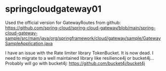 # springcloudgateway01

Used the official version for GatewayRoutes from github:
https://github.com/spring-cloud/spring-cloud-gateway/blob/main/spring-cloud-gateway-sample/src/main/java/org/springframework/cloud/gateway/sample/GatewaySampleApplication.java

I have an issue with the Rate limiter library TokenBucket. It is now dead.
I need to migrate to a well maintained library like resilience4j or bucket4j... 
    Probably will go with bucket4j: https://github.com/bucket4j/bucket4j